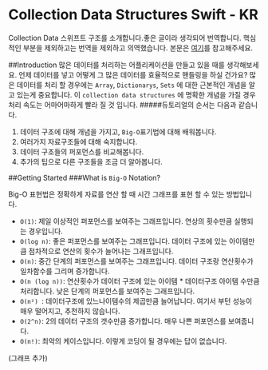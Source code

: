 # Collection Data Structures Swift - KR
Collection Data 스위프트 구조를 소개합니다.좋은 글이라 생각되어 번역합니다. 핵심적인 부분을 제외하고는 번역을 제외하고 의역했습니다. 본문은 [여기](https://www.raywenderlich.com/123100/collection-data-structures-swift-2)를 참고해주세요.

##Introduction
많은 데이터를 처리하는 어플리케이션을 만들고 있을 때를 생각해보세요. 언제 데이터를 넣고 어떻게 그 많은 데이터를 효율적으로 핸들링을 하실 건가요? 
많은 데이터를 처리 할 경우에는 `Array`, `Dictionarys`, `Sets` 에 대한 근본적인 개념을 알고 있는게 중요합니다. 이 `collection data structures` 에 명확한 개념을 가질 경우 처리 속도는 어마어마하게 빨라 질 것 입니다.
#####듀토리얼의 순서는 다음과 같습니다.
1. 데이터 구조에 대해 개념을 가지고, `Big-O`표기법에 대해 배워봅니다.
2. 여러가지 자료구조들에 대해 숙지합니다.
3. 데이터 구조들의 퍼포먼스를 비교해봅니다.
4. 추가의 팁으로 다른 구조들을 조금 더 알아봅니다.

##Getting Started
###What is `Big-O` Notation?

Big-O 표현법은 정확하게 자료를 연산 할 때 시간 그래프를 표현 할 수 있는 방법입니다.
- `O(1)`: 제일 이상적인 퍼포먼스를 보여주는 그래프입니다. 연상의 횟수만큼 실행되는 경우입니다.
-  `O(log n)`: 좋은 퍼포먼스를 보여주는 그래프입니다. 데이터 구조에 있는 아이템만큼 점차적으로 연산의 횟수가 늘어나는 그래프입니다.
-  `O(n)`: 중간 단계의 퍼포먼스를 보여주는 그래프입니다. 데이터 구조랑 연산횟수가 일차함수를 그리며 증가합니다. 
- `O(n (log n))`: 연산횟수가 데이터 구조에 있는 아이템 * 데이터구조 아이템 수만큼 처리합니다. 낮은 단계의 퍼포먼스를 보여주는 그래프입니다.
- `O(n²) `: 데이터구조에 있느나이템수의 제곱만큼 늘어납니다. 여기서 부턴 성능이 매우 떨어지고, 추천하지 않습니다.
- `O(2^n)`: 2의 데이터 구조의 갯수만큼 증가합니다. 매우 나쁜 퍼포먼스를 보여줍니다.
- `O(n!)`: 최악의 케이스입니다. 이렇게 코딩이 될 경우에는 답이 없습니다.

(그래프 추가)



